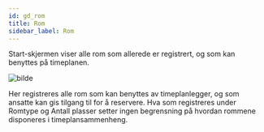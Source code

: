 ```yaml
---
id: gd_rom
title: Rom
sidebar_label: Rom
---
```

Start-skjermen viser alle rom som allerede er registrert, og som kan benyttes på timeplanen.

![bilde](https://github.com/BarmanHanssen/iskole/assets/80097133/02551864-348b-44fb-aca0-80d36b1364a9)

Her registreres alle rom som kan benyttes av timeplanlegger, og som ansatte kan gis tilgang til for å reservere. Hva som registreres under Romtype og Antall plasser setter ingen begrensning på hvordan rommene disponeres i timeplansammenheng.
